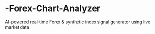 # -Forex-Chart-Analyzer
AI-powered real-time Forex &amp; synthetic index signal generator using live market data
